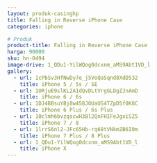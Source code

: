```yaml
---
layout: produk-casinghp
title: Falling in Reverse iPhone Case
categories: iphone

# Produk
product-title: Falling in Reverse iPhone Case
harga: 90000
sku: hn-0494
image-drive: 1_QDu1-YilWQog0dcxnm_aMS9Abt1VD_l
gallery:
  - url: 1cPbSv3HfNwDy7e_j5VoQaSqnd8XdD532
    title: iPhone 5 / 5s / SE
  - url: 1URjuE9slKL2A1dQvDLtVrgGLDgZJnAmD
    title: iPhone 6 / 6s
  - url: 1DJ4BBsuYBj8w458JOUaUS4TZpD5f0K8C
    title: iPhone 6 Plus / 6s Plus
  - url: 10clmh6bvzqscwH3Bl2QnFHIFeJgxiSZ5
    title: iPhone 7 / 8
  - url: 1lrrS6nl2-JFc65Hb-rq68tVNkmZB6I0m
    title: iPhone 7 Plus / 8 Plus
  - url: 1_QDu1-YilWQog0dcxnm_aMS9Abt1VD_l
    title: iPhone X
---
```

